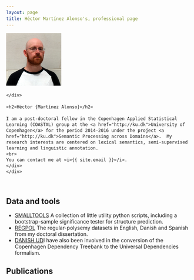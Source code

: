 ```yaml
---
layout: page
title: Héctor Martínez Alonso's, professional page
---
```

<div >
          <!-- Main component for a primary marketing message or call to action -->
  <div >
    <div class="pull-right">
      <img src="self_square.jpg" width="150"/>
    
    </div>

    <h2>Héctor {Martínez Alonso}</h2>

    I am a post-doctoral fellow in the Copenhagen Applied Statistical Learning (COASTAL) group at the <a href="http://ku.dk">University of Copenhagen</a> for the period 2014-2016 under the project <a href="http://ku.dk">Semantic Processing across Domains</a>.  My research interests are centered on lexical semantics, semi-supervised learning and linguistic annotation.
    <br>
    You can contact me at <i>{{ site.email }}</i>.
    </div>
    </div>
<br>



## Data and tools



* [SMALLTOOLS](https://github.com/hectormartinez/smalltools) A collection of little utility python scripts, including a bootstrap-sample significance tester for structure prediction.
* [REGPOL](https://github.com/hectormartinez/regpol) The regular-polysemy datasets in English, Danish and Spanish from my doctoral dissertation.
* [DANISH UD](http://universaldependencies.github.io/docs/)I have also been involved in the conversion of the Copenhagen Dependency Treebank to the Universal Dependencies formalism.



## Publications

